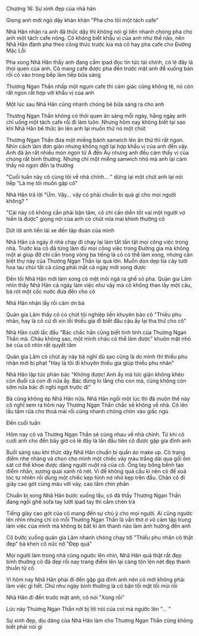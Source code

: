 




Chương 16: Sự xinh đẹp của nhã hân


Giọng anh mới ngủ dậy khàn khàn "Pha cho tôi một tách cafe"

Nhã Hân nhận ra anh đã thức dậy thì không nói gì liền nhanh chóng pha cho anh một tách cafe nóng. Cô không biết khẩu vị của anh như thế nào, nên Nhã Hân đành pha theo công thức trước kia mà cô hay pha cafe cho Đường Mặc Lỗi

Pha xong Nhã Hân thấy anh đang cầm ipad đọc tin tức tài chính, có lẽ đây là thói quen của anh. Cô mang cafe được pha đến trước mặt anh để xuống bàn rồi cô vào trong bếp làm tiếp bữa sáng

Thương Ngạn Thần nhấp một ngụm cafe thì cảm giác cũng không tệ, nó còn rất ngon rất hợp với khẩu vị của anh

Một lúc sau Nhã Hân cũng nhanh chóng bê bữa sáng ra cho anh

Thương Ngạn Thần không có thói quen ăn sáng mỗi ngày, hằng ngày anh chỉ uống một tách cafe rồi đi làm luôn. Nhưng hôm nay không biết tại sao khi Nhã Hân bê thức ăn lên anh lại muốn thử nó một chút



Thương Ngạn Thần đưa một miếng bánh sanwich lên ăn thử thì rất ngon. Nhìn cách làm đơn giản nhưng không ngờ lại hợp khẩu vị của anh đến vậy. Anh đã ăn rất nhiều món ngon từ Á đến Âu nhưng anh đều cảm thấy vị của chúng rất bình thường. Nhưng chỉ một miếng sanwich nhỏ mà anh lại cảm thấy nó ngon đến lạ thường

"Cuối tuần này cô cùng tôi về nhà chính... " dừng lại một chút anh lại nói tiếp "Là mẹ tôi muốn gặp cô"

Nhã Hân trả lời "Ừm. Vậy... vậy có phải chuẩn bị quà gì cho mọi người không? "

"Cái này cô không cần phải bận tâm, cô chỉ cần diễn tốt vai một người vợ hiền là được" giọng nói của anh có chút mỉa mai khinh thường cô

Dứt lời anh liền lái xe đến tập đoàn của mình

Nhã Hân cả ngày ở nhà chạy đi chạy lại làm tất tần tật mọi công việc trong nhà. Trước kia cô đã từng làm đủ mọi công việc trong Đường gia mà không một ai giúp đỡ chỉ cần trong vòng ba tiếng là cô có thể làm xong, nhưng căn biệt thự này của Thương Ngạn Thần lại quá lớn. Muốn dọn dẹp tỉa cây tưới hoa lau chùi tất cả cũng phải mất cả ngày mới xong được

Đến tối Nhã Hân mới làm xong cô mệt mỏi ngã ra ghế sô pha. Quản gia Lâm nhìn thấy Nhã Hân cả ngày làm việc như vậy mà cô không than lấy một câu, bà rót một cốc nước đưa đến cho cô

Nhã Hân nhận lấy rồi cảm ơn bà

Quản gia Lâm thấy cô có chút tội nghiệp liền khuyên bảo cô "Thiếu phu nhân, hay là cô cứ đi xin lỗi thiếu gia đi biết đâu cậu ấy lại tha thứ cho cô"



Nhã Hân cười lắc đầu "Bác chắc hẳn cũng biết tính tình của Thương Ngạn Thần mà. Cháu không sao, một mình cháu có thể làm được" khuôn mặt nhỏ bé của cô nhìn rất quyết tâm

Quản gia Lâm có chút áy náy bà nghĩ dù sao cũng là do mình thì thiếu phu nhân mới bị phạt "Hay là tôi đi khuyên thiếu gia giúp thiếu phu nhân"

Nhã Hân lập tức phản bác "Không được! Anh ấy mà tức giận không khéo còn đuổi cả con đi nữa ấy. Bác đừng lo lắng cho con mà, cũng không còn sớm nữa bác đi nghỉ ngơi trước đi"

Bà cũng không ép Nhã Hân nữa. Nhã Hân ngồi một lúc thì đã muộn thế này cô nghĩ xem ra hôm nay Thương Ngạn Thần chắc sẽ không về nhà. Cô lên lầu tắm rửa cho thoả mái rồi cũng nhanh chóng chìm vào giấc ngủ

Đến cuối tuần

Hôm nay cô và Thương Ngạn Thần sẽ cùng nhau về nhà chính. Từ khi cô cưới anh cho đến bây giờ có lẽ đây là lần đầu tiên cô được gặp gia đình anh

Buổi sáng sau khi thức dậy Nhã Hân chuẩn bị quần áo make up. Cô trang điểm nhẹ nhàng và chọn cho mình một chiếc váy màu trắng dài qua gối ôm sát cơ thể khoe được dáng người nuột nà của cô. Ống tay bồng bềnh tạo điểm nhấn, xương quai xanh rõ nét. Vì để không quá cầu kì nên cô để xoã tóc tự nhiên rồi dùng một chiếc kẹp hình nơ nhỏ kẹp trên đầu. Chân cô đi giày cao gót cùng màu với váy, cao tầm chín phân

Chuẩn bị xong Nhã Hân bước xuống lầu, cô đã thấy Thương Ngạn Thần đang ngồi ghế sofa tay lướt ipad tay thì cầm chén trà

Tiếng giày cao gót của cô mang đến sự chú ý cho mọi người. Ai cũng ngước lên nhìn nhưng chỉ có mỗi Thương Ngạn Thần là vẫn thờ ơ vô cảm tập trung làm việc của mình mà không bị bất kì âm thanh nào làm ảnh hưởng đến anh

Cô bước xuống quản gia Lâm nhanh chóng chạy tới "Thiếu phu nhân cô thật đẹp" bà khen cô nức nở "Đẹp quá"


Mọi người làm trong nhà cũng ngước lên nhìn, Nhã Hân quả thật rất đẹp bình thường cô đã đẹp rồi nay trang điểm lên lại càng tôn lên nét đẹp thanh thuần từ cô

Vì hôm nay Nhã Hân phải đi đến gặp gia đình anh nên cô mới không phải làm việc gì hết. Chứ như ngày bình thường là cô bận tối mặt tối mũi rồi

Nhã Hân đi đến trước mặt anh, cô nói "Xong rồi"

Lúc này Thương Ngạn Thần nới bị lời nói của coi mà ngước lên "... "

Sự xinh đẹp, dịu dàng của Nhã Hân làm cho Thương Ngạn Thần cũng không biết phải nói gì




